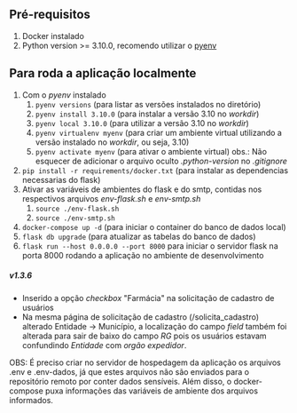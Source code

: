 ## Pré-requisitos
1. Docker instalado
2. Python version >= 3.10.0, recomendo utilizar o [pyenv](https://github.com/pyenv/pyenv)

## Para roda a aplicação localmente
1. Com o _pyenv_ instalado
    1. ```pyenv versions``` (para listar as versões instalados no diretório)
    2. ```pyenv install 3.10.0``` (para instalar a versão 3.10 no _workdir_)
    3. ```pyenv local 3.10.0``` (para utilizar a versão 3.10 no _workdir_)
    4. ```pyenv virtualenv myenv``` (para criar um ambiente virtual utilizando a versão instalado no _workdir_, ou seja, 3.10)
    5. ```pyenv activate myenv``` (para ativar o ambiente virtual)
    obs.: Não esquecer de adicionar o arquivo oculto _.python-version_ no _.gitignore_
2. ```pip install -r requirements/docker.txt``` (para instalar as dependencias necessarias do flask)
3. Ativar as variáveis de ambientes do flask e do smtp, contidas nos respectivos arquivos _env-flask.sh_ e _env-smtp.sh_
    1. ```source ./env-flask.sh```
    2. ```source ./env-smtp.sh```
4. ```docker-compose up -d``` (para iniciar o container do banco de dados local)
5. ```flask db upgrade``` (para atualizar as tabelas do banco de dados)
6. ```flask run --host 0.0.0.0 --port 8000``` para iniciar o servidor flask na porta 8000 rodando a aplicação no ambiente de desenvolvimento

##### v1.3.6
- Inserido a opção _checkbox_ "Farmácia" na solicitação de cadastro de usuários
- Na mesma página de solicitação de cadastro (/solicita_cadastro) alterado Entidade -> Município, a localização do campo _field_ também foi alterada para sair de baixo do campo _RG_ pois os usuários estavam confundindo _Entidade_ com _orgão expedidor_.

OBS: É preciso criar no servidor de hospedagem da aplicação os arquivos .env e .env-dados, já que estes 
arquivos não são enviados para o repositório remoto por conter dados sensíveis. Além disso, o docker-compose puxa informações das variáveis de ambiente dos arquivos informados.
